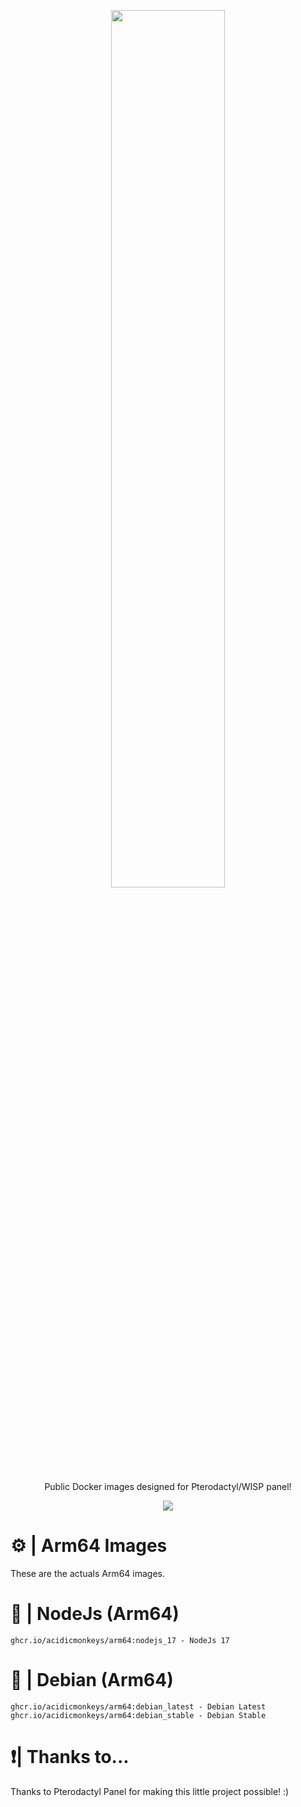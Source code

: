 <p align="center"><img src="https://i.imgur.com/BQlX7Wv.png" width=60% /></p>
<p align="center">Public Docker images designed for Pterodactyl/WISP panel!</p>
<p align="center"><img src="https://img.shields.io/badge/Made%20with-Docker-384d54" /></p>

# ⚙️ | Arm64 Images
These are the actuals Arm64 images.
# 📢 | NodeJs (Arm64)
    ghcr.io/acidicmonkeys/arm64:nodejs_17 - NodeJs 17
# 📢 | Debian (Arm64)
    ghcr.io/acidicmonkeys/arm64:debian_latest - Debian Latest
    ghcr.io/acidicmonkeys/arm64:debian_stable - Debian Stable

# ❗| Thanks to...
Thanks to Pterodactyl Panel for making this little project possible! :)